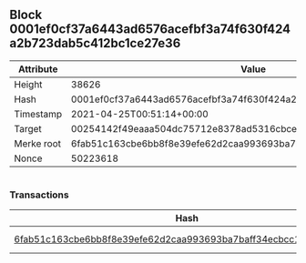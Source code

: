 ## Block 0001ef0cf37a6443ad6576acefbf3a74f630f424a2b723dab5c412bc1ce27e36

Attribute | Value
--- | ---
Height | 38626
Hash | 0001ef0cf37a6443ad6576acefbf3a74f630f424a2b723dab5c412bc1ce27e36
Timestamp | 2021-04-25T00:51:14+00:00
Target | 00254142f49eaaa504dc75712e8378ad5316cbcead634704b3734b6271167cc4
Merke root | 6fab51c163cbe6bb8f8e39efe62d2caa993693ba7baff34ecbcc1ab9686cf5eb
Nonce | 50223618

```

```

### Transactions

Hash | Amount
--- | ---
[6fab51c163cbe6bb8f8e39efe62d2caa993693ba7baff34ecbcc1ab9686cf5eb](6fab51c163cbe6bb8f8e39efe62d2caa993693ba7baff34ecbcc1ab9686cf5eb.md) | 10.00000000 SKEPTI 
